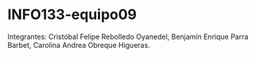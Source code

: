 # INFO133-equipo09
Integrantes:
	Cristóbal Felipe Rebolledo Oyanedel,
	Benjamín Enrique Parra Barbet,
	Carolina Andrea Obreque Higueras.
